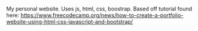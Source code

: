 My personal website.
Uses js, html, css, boostrap.
Based off tutorial found here: https://www.freecodecamp.org/news/how-to-create-a-portfolio-website-using-html-css-javascript-and-bootstrap/